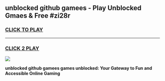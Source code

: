 
## unblocked github gamees - Play Unblocked Gmaes & Free #zi28r
<h3>
<a href="https://premium.freeplayer.one?title=unblocked_github_gamees&ref=03M">CLICK TO PLAY</a></h3>
<hr>

<h3>
<a href="https://premium.freeplayer.one?title=unblocked_github_gamees&ref=03M">CLICK 2 PLAY</a>
  
</h3>

<a href="https://premium.freeplayer.one?title=unblocked_github_gamees&ref=03M"><img src="https://clearcache.store/games.png"></a>


**unblocked github gamees games unblocked: Your Gateway to Fun and Accessible Online Gaming**
